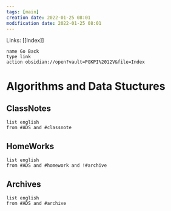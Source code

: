 ```yaml
---
tags: [main]
creation date: 2022-01-25 08:01
modification date: 2022-01-25 08:01
---
```


Links: [[Index]]
```button
name Go Back
type link
action obsidian://open?vault=PGKPI%2012V&file=Index
```
# Algorithms and Data Stuctures
## ClassNotes
```dataview
list english
from #ADS and #classnote
```
## HomeWorks
```dataview
list english
from #ADS and #homework and !#archive
```
## Archives
```dataview
list english
from #ADS and #archive
```